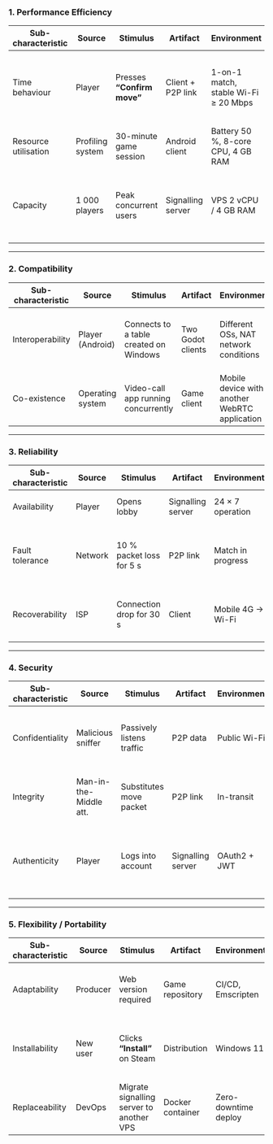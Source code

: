 ### 1. Performance Efficiency

| Sub-characteristic  | Source                 | Stimulus                     | Artifact           | Environment                               | Response                                                   | Response measure                                                        |
| ------------------- | ---------------------- | ---------------------------- | ------------------ | ----------------------------------------- | ---------------------------------------------------------- | ----------------------------------------------------------------------- |
| Time behaviour      | Player                 | Presses **“Confirm move”**   | Client + P2P link  | 1-on-1 match, stable Wi-Fi ≥ 20 Mbps       | Peer sends move packet, opponent sees its animation        | End-to-end latency ≤ 150 ms for 95 % of moves                           |
| Resource utilisation| Profiling system       | 30-minute game session       | Android client     | Battery 50 %, 8-core CPU, 4 GB RAM         | Engine maintains average CPU load                          | ≤ 15 % average CPU and ≤ 250 MB RSS                                     |
| Capacity            | 1 000 players          | Peak concurrent users        | Signalling server  | VPS 2 vCPU / 4 GB RAM                     | WebRTC rooms are created                                   | ≥ 400 simultaneous tables without signal-time degradation (≤ 1 s)        |

---

### 2. Compatibility

| Sub-characteristic | Source          | Stimulus                                        | Artifact          | Environment                                   | Response                                   | Response measure                                 |
| ------------------ | --------------- | ----------------------------------------------- | ----------------- | --------------------------------------------- | ------------------------------------------ | ------------------------------------------------ |
| Interoperability   | Player (Android)| Connects to a table created on Windows          | Two Godot clients | Different OSs, NAT network conditions         | Exchange SDP/ICE, game starts              | Handshake completes ≤ 2 s, success rate ≥ 99 %    |
| Co-existence       | Operating system| Video-call app running concurrently             | Game client       | Mobile device with another WebRTC application | Game limits channel bit-rate               | Average share of bandwidth ≤ 40 %                |

---

### 3. Reliability

| Sub-characteristic | Source             | Stimulus                                | Artifact          | Environment                 | Response                                             | Response measure                          |
| ------------------ | ------------------ | --------------------------------------- | ----------------- | --------------------------- | ---------------------------------------------------- | ----------------------------------------- |
| Availability       | Player             | Opens lobby                             | Signalling server | 24 × 7 operation            | Returns table list                                   | Availability ≥ 99.8 % per month           |
| Fault tolerance    | Network            | 10 % packet loss for 5 s                | P2P link          | Match in progress           | Missing state frames are re-requested                | Game continues without disconnect; skipped moves = 0 |
| Recoverability     | ISP                | Connection drop for 30 s                | Client            | Mobile 4G → Wi-Fi           | Client reconnects and restores the game             | Full recovery ≤ 10 s, lost moves = 0      |

---

### 4. Security

| Sub-characteristic | Source                 | Stimulus                  | Artifact          | Environment  | Response                            | Response measure                                          |
| ------------------ | ---------------------- | ------------------------- | ----------------- | ------------ | ----------------------------------- | --------------------------------------------------------- |
| Confidentiality    | Malicious sniffer      | Passively listens traffic | P2P data          | Public Wi-Fi | DTLS encrypts the channel           | Impossible to extract card contents (probability < 10⁻⁶)  |
| Integrity          | Man-in-the-Middle att. | Substitutes move packet   | P2P link          | In-transit   | Client rejects packet via HMAC      | 100 % of attacks detected, game continues                 |
| Authenticity       | Player                 | Logs into account         | Signalling server | OAuth2 + JWT | Verifies token and issues ICE creds | Invalid tokens rejected ≤ 100 ms; false positives < 0.1 % |

---

### 5. Flexibility / Portability

| Sub-characteristic | Source   | Stimulus                                     | Artifact        | Environment            | Response                                 | Response measure                                          |
| ------------------ | -------- | -------------------------------------------- | --------------- | ---------------------- | ---------------------------------------- | --------------------------------------------------------- |
| Adaptability       | Producer | Web version required                         | Game repository | CI/CD, Emscripten      | Build to WebAssembly                     | Successful build with no code changes, ≤ 2 days           |
| Installability     | New user | Clicks **“Install”** on Steam                | Distribution    | Windows 11             | Client downloads and launches            | Successful installation ≥ 99 %, first window ≤ 15 s        |
| Replaceability     | DevOps   | Migrate signalling server to another VPS     | Docker container| Zero-downtime deploy   | Old traffic drained, new instance up     | Match downtime = 0 s; rollback ≤ 1 click                   |
